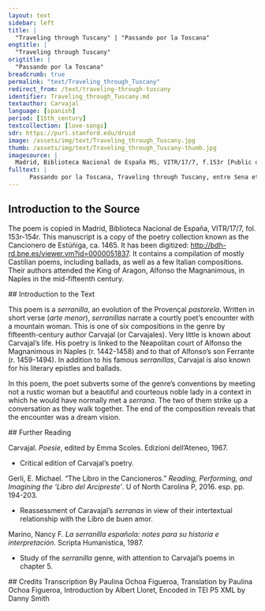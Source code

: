 ```yaml
---
layout: text
sidebar: left
title: |
  "Traveling through Tuscany" | "Passando por la Toscana"
engtitle: |
  "Traveling through Tuscany"
origtitle: |
  "Passando por la Toscana"
breadcrumb: true
permalink: "text/Traveling_through_Tuscany"
redirect_from: /text/traveling-through-tuscany
identifier: Traveling_through_Tuscany.md
textauthor: Carvajal
language: [spanish]
period: [15th_century]
textcollection: [love-songs]
sdr: https://purl.stanford.edu/druid 
image: /assets/img/text/Traveling_through_Tuscany.jpg
thumb: /assets/img/text/Traveling_through_Tuscany-thumb.jpg
imagesource: |
  Madrid, Biblioteca Nacional de España MS, VITR/17/7, f.153r [Public domain]
fulltext: |
      Passando por la Toscana, Traveling through Tuscany, entre Sena et Florencia, between Siena and Florence, vi dama gentil galana I saw an elegant gentle lady digna de grand reuerencia. Worthy of great reverence. Cara tenia de romana, She had the face of a Roman, tocadura purtoguesa, A Portuguese headdress, el ayre de castellana, And air of a Castilian, vestida como senesa Was dressed like a Sienese, discretamente, non uana; Discreetly, not vain; yo le fise reuerencia I bowed to her y ella, con mucha prudencia, And she, very cautiously,  bien mostro ser cortesana. Did prove to be courteous. Assy entramos por Sena, That is how we entered Siena fablando de compannia, Conversing in company con plaser auiendo pena With pleasure and sorrow del pesar que me plasia. For a grief that pleased me. Sy se dilatara el dia If the day had been extended o la noche nos tomara, Or the night had arrived, tan grand fuego se encendia Such great fire would have been ignited que toda la tierra quemara. That it would have burned the earth out. Vestia de blancho domasquino, Dressed in white damask, camurra al touillo cortada, Gamurra cut at the ankle ençima de un uelud fino Over a fine velvet, un luto la falda rastrada; A mourning skirt down to the floor; ponposa et agraciada, Pompous and graceful, una inuencion traya A verse she carried with her por letras que non entendia, With letters she did not understand, de perlas la manga bordada. On the sleeves embroidered with pearls. Item mas, traya un ioyel In addition, she wore a little jewel de richas piedras pesantes, Of rich heavy stones, un balax y entorno d’el A purple spinel and, around it, çafis, rubis et dyamantes Sapphires, rubies, and diamonds firmando sobre la fruente Fixed on her forehead con muy grande resplandor, With such a great glow; pero dauale el fauor But what favored her the most Su gesto lyndo, plasiente. Was her pleasant, beautiful countenance. En su fabla, uestir et ser In her speech, dress, and demeanor non mostraua ser de mandra. She did not appear to be rustic, Queriendo su nonbre saber, Wanting to know her name respondiome que Casandra. She told me it was Casandra. Yo con tal nonbre oyr At just hearing such a name, muy alegre desperte I woke up much delighted. e tan solo me falle And I found myself so lonely que por Dios pense morir. That by god I thought I would die. 
--- 
```

## Introduction to the Source 
<p>The poem is copied in Madrid, Biblioteca Nacional de España, VITR/17/7, fol. 153r-154r. This manuscript is a copy of the poetry collection known as the Cancionero de Estúñiga, ca. 1465. It has been digitized: <a href="http://bdh-rd.bne.es/viewer.vm?id=0000051837">http://bdh-rd.bne.es/viewer.vm?id=0000051837</a>. It contains a compilation of mostly Castilian poems, including ballads, as well as a few Italian compositions. Their authors attended the King of Aragon, Alfonso the Magnanimous, in Naples in the mid-fifteenth century.</p>
## Introduction to the Text 
<p>This poem is a <em>serranilla</em>, an evolution of the Provençal <em>pastorela</em>. Written in short verse (<em>arte menor</em>), <em>serranillas</em> narrate a courtly poet’s encounter with a mountain woman. This is one of six compositions in the genre by fifteenth-century author Carvajal (or Carvajales). Very little is known about Carvajal’s life. His poetry is linked to the Neapolitan court of Alfonso the Magnanimous in Naples (r. 1442-1458) and to that of Alfonso’s son Ferrante (r. 1459-1494). In addition to his famous <em>serranillas</em>, Carvajal is also known for his literary epistles and ballads.</p> <p dir="ltr">In this poem, the poet subverts some of the genre’s conventions by meeting not a rustic woman but a beautiful and courteous noble lady in a context in which he would have normally met a <em>serrana</em>. The two of them strike up a conversation as they walk together. The end of the composition reveals that the encounter was a dream vision.</p>
## Further Reading 
<p>Carvajal. <em>Poesie</em>, edited by Emma Scoles. Edizioni dell’Ateneo, 1967.</p> <ul> <li>Critical edition of Carvajal’s poetry.</li> </ul> <p>Gerli, E. Michael. “The Libro in the Cancioneros.” <em>Reading, Performing, and Imagining the ‘Libro del Arcipreste’</em>. U of North Carolina P, 2016. esp. pp. 194-203.</p> <ul> <li>Reassessment of Caravajal’s <em>serranas</em> in view of their intertextual relationship with the Libro de buen amor.</li> </ul> <p>Marino, Nancy F. <em>La serranilla española: notes para su historia e interpretación.</em> Scripta Humanistica, 1987.</p> <ul> <li>Study of the <em>serranilla</em> genre, with attention to Carvajal’s poems in chapter 5.</li> </ul>
## Credits
Transcription By Paulina Ochoa Figueroa, Translation by Paulina Ochoa Figueroa, Introduction by Albert Lloret, Encoded in TEI P5 XML by Danny Smith
